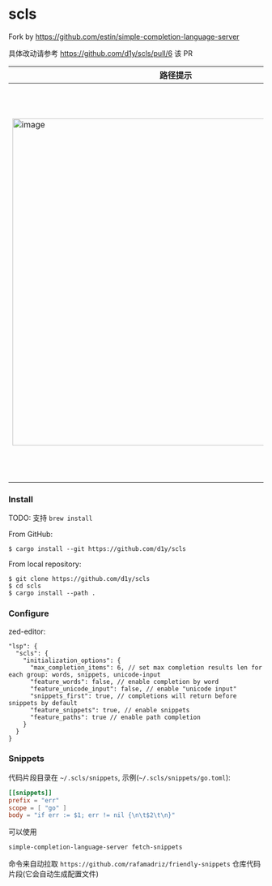 # scls

Fork by https://github.com/estin/simple-completion-language-server

具体改动请参考 https://github.com/d1y/scls/pull/6 该 PR


| 路径提示      | 代码片段 |
| ----------- | ----------- |
| <img width="645" alt="image" src="https://github.com/d1y/scls/assets/45585937/a7c3211f-7fa8-4eac-9fe8-23d4943b25e3">      | <img width="780" alt="image" src="https://github.com/d1y/scls/assets/45585937/e02bc64f-4922-40c3-b040-fd643e871786">      |

### Install

TODO: 支持 `brew install`

From GitHub:

```console
$ cargo install --git https://github.com/d1y/scls
```

From local repository:

```console
$ git clone https://github.com/d1y/scls
$ cd scls
$ cargo install --path .
```

### Configure

zed-editor:

```jsonc
"lsp": {
  "scls": {
    "initialization_options": {
      "max_completion_items": 6, // set max completion results len for each group: words, snippets, unicode-input
      "feature_words": false, // enable completion by word
      "feature_unicode_input": false, // enable "unicode input"
      "snippets_first": true, // completions will return before snippets by default
      "feature_snippets": true, // enable snippets
      "feature_paths": true // enable path completion
    }
  }
}
```

### Snippets

代码片段目录在 `~/.scls/snippets`, 示例(`~/.scls/snippets/go.toml`):

```toml
[[snippets]]
prefix = "err"
scope = [ "go" ]
body = "if err := $1; err != nil {\n\t$2\t\n}"
```

可以使用

```sh
simple-completion-language-server fetch-snippets
```

命令来自动拉取 `https://github.com/rafamadriz/friendly-snippets` 仓库代码片段(它会自动生成配置文件)